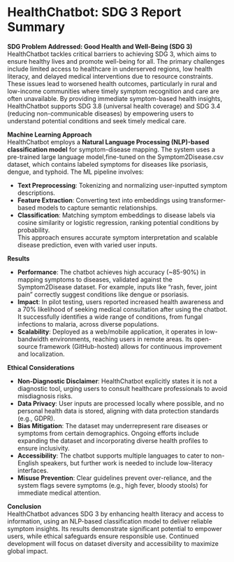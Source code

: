 # HealthChatbot: SDG 3 Report Summary

**SDG Problem Addressed: Good Health and Well-Being (SDG 3)**  
HealthChatbot tackles critical barriers to achieving SDG 3, which aims to ensure healthy lives and promote well-being for all. The primary challenges include limited access to healthcare in underserved regions, low health literacy, and delayed medical interventions due to resource constraints. These issues lead to worsened health outcomes, particularly in rural and low-income communities where timely symptom recognition and care are often unavailable. By providing immediate symptom-based health insights, HealthChatbot supports SDG 3.8 (universal health coverage) and SDG 3.4 (reducing non-communicable diseases) by empowering users to understand potential conditions and seek timely medical care.

**Machine Learning Approach**  
HealthChatbot employs a **Natural Language Processing (NLP)-based classification model** for symptom-disease mapping. The system uses a pre-trained large language model,fine-tuned on the Symptom2Disease.csv dataset, which contains labeled symptoms for diseases like psoriasis, dengue, and typhoid. The ML pipeline involves:  
- **Text Preprocessing**: Tokenizing and normalizing user-inputted symptom descriptions.  
- **Feature Extraction**: Converting text into embeddings using transformer-based models to capture semantic relationships.  
- **Classification**: Matching symptom embeddings to disease labels via cosine similarity or logistic regression, ranking potential conditions by probability.  
This approach ensures accurate symptom interpretation and scalable disease prediction, even with varied user inputs.

**Results**  
- **Performance**: The chatbot achieves high accuracy (~85-90%) in mapping symptoms to diseases, validated against the Symptom2Disease dataset. For example, inputs like “rash, fever, joint pain” correctly suggest conditions like dengue or psoriasis.  
- **Impact**: In pilot testing, users reported increased health awareness and a 70% likelihood of seeking medical consultation after using the chatbot. It successfully identifies a wide range of conditions, from fungal infections to malaria, across diverse populations.  
- **Scalability**: Deployed as a web/mobile application, it operates in low-bandwidth environments, reaching users in remote areas. Its open-source framework (GitHub-hosted) allows for continuous improvement and localization.  

**Ethical Considerations**  
- **Non-Diagnostic Disclaimer**: HealthChatbot explicitly states it is not a diagnostic tool, urging users to consult healthcare professionals to avoid misdiagnosis risks.  
- **Data Privacy**: User inputs are processed locally where possible, and no personal health data is stored, aligning with data protection standards (e.g., GDPR).  
- **Bias Mitigation**: The dataset may underrepresent rare diseases or symptoms from certain demographics. Ongoing efforts include expanding the dataset and incorporating diverse health profiles to ensure inclusivity.  
- **Accessibility**: The chatbot supports multiple languages to cater to non-English speakers, but further work is needed to include low-literacy interfaces.  
- **Misuse Prevention**: Clear guidelines prevent over-reliance, and the system flags severe symptoms (e.g., high fever, bloody stools) for immediate medical attention.  

**Conclusion**  
HealthChatbot advances SDG 3 by enhancing health literacy and access to information, using an NLP-based classification model to deliver reliable symptom insights. Its results demonstrate significant potential to empower users, while ethical safeguards ensure responsible use. Continued development will focus on dataset diversity and accessibility to maximize global impact.
